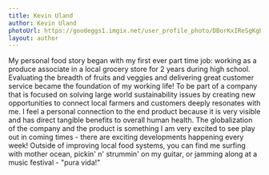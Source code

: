 ```yaml
---
title: Kevin Uland
author: Kevin Uland
photoUrl: https://goodeggs1.imgix.net/user_profile_photo/DBorKxIReSgKgB5B7Jv2_Kevin.jpg?w=150&h=150&q=&fit=crop&crop=faces
layout: author
---
```


My personal food story began with my first ever part time job: working as a produce associate in a local grocery store for 2 years during high school. Evaluating the breadth of fruits and veggies and delivering great customer service became the foundation of my working life! To be part of a company that is focused on solving large world sustainability issues by creating new opportunities to connect local farmers and customers deeply resonates with me. I feel a personal connection to the end product because it is very visible and has direct tangible benefits to overall human health. The globalization of the company and the product is something I am very excited to see play out in coming times - there are exciting developments happening every week! Outside of improving local food systems, you can find me surfing with mother ocean, pickin' n' strummin' on my guitar, or jamming along at a music festival - "pura vida!"
